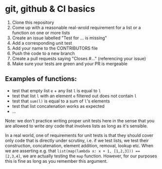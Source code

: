 # git, github & CI basics

1. Clone this repository
2. Come up with a reasonable real-wrold requirement for a list or a function on one or more lists
3. Create an issue labelled "Test for ... is missing"
4. Add a corresponding unit test
5. Add your name to the CONTRIBUTORS file
6. Push the code to a new branch
7. Create a pull requests saying "Closes #..." (referencing your issue)
8. Make sure your tests are green and your PR is mergeable

## Examples of functions:
- test that empty list `e` + any list `l` is equal to `l`
- test that list `l` with an element `e` filtered out does not contain `l`
- test that `sum(l)` is equal to a sum of `l`'s elements
- test that list concatenation works as expected
- ...

Note: we don't practice writing proper unit tests here in the sense that you are allowed to write _any_ code that involves lists as long as it's sensible.

In a real world, one of requirements for unit tests is that they should cover only code that is directly under scrutiny, i.e. if we test lists, we test their construction, concatenation, element addition, removal, lookup etc. When we are asserting e.g. that `list(map(lambda x: x + 1, [1,2,3])) == [2,3,4]`, we are actually testing the `map` function. However, for our purposes this is fine as long as you remember this argument.
